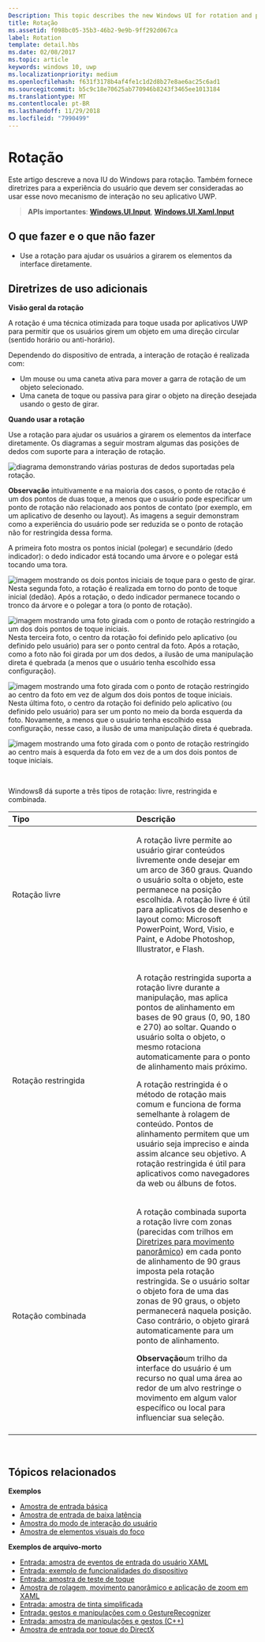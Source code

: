 ```yaml
---
Description: This topic describes the new Windows UI for rotation and provides user experience guidelines that should be considered when using this new interaction mechanism in your UWP app.
title: Rotação
ms.assetid: f098bc05-35b3-46b2-9e9b-9ff292d067ca
label: Rotation
template: detail.hbs
ms.date: 02/08/2017
ms.topic: article
keywords: windows 10, uwp
ms.localizationpriority: medium
ms.openlocfilehash: f631f3178b4af4fe1c1d2d8b27e8ae6ac25c6ad1
ms.sourcegitcommit: b5c9c18e70625ab770946b8243f3465ee1013184
ms.translationtype: MT
ms.contentlocale: pt-BR
ms.lasthandoff: 11/29/2018
ms.locfileid: "7990499"
---
```

# <a name="rotation"></a>Rotação


Este artigo descreve a nova IU do Windows para rotação. Também fornece diretrizes para a experiência do usuário que devem ser consideradas ao usar esse novo mecanismo de interação no seu aplicativo UWP.

> **APIs importantes**: [**Windows.UI.Input**](https://msdn.microsoft.com/library/windows/apps/br242084), [**Windows.UI.Xaml.Input**](https://msdn.microsoft.com/library/windows/apps/br227994)

## <a name="dos-and-donts"></a>O que fazer e o que não fazer

-   Use a rotação para ajudar os usuários a girarem os elementos da interface diretamente.

## <a name="additional-usage-guidance"></a>Diretrizes de uso adicionais


**Visão geral da rotação**

A rotação é uma técnica otimizada para toque usada por aplicativos UWP para permitir que os usuários girem um objeto em uma direção circular (sentido horário ou anti-horário).

Dependendo do dispositivo de entrada, a interação de rotação é realizada com:

-   Um mouse ou uma caneta ativa para mover a garra de rotação de um objeto selecionado.
-   Uma caneta de toque ou passiva para girar o objeto na direção desejada usando o gesto de girar.

**Quando usar a rotação**

Use a rotação para ajudar os usuários a girarem os elementos da interface diretamente. Os diagramas a seguir mostram algumas das posições de dedos com suporte para a interação de rotação.

![diagrama demonstrando várias posturas de dedos suportadas pela rotação.](images/ux-rotate-positions.png)

**Observação**  intuitivamente e na maioria dos casos, o ponto de rotação é um dos pontos de duas toque, a menos que o usuário pode especificar um ponto de rotação não relacionado aos pontos de contato (por exemplo, em um aplicativo de desenho ou layout). As imagens a seguir demonstram como a experiência do usuário pode ser reduzida se o ponto de rotação não for restringida dessa forma.

A primeira foto mostra os pontos inicial (polegar) e secundário (dedo indicador): o dedo indicador está tocando uma árvore e o polegar está tocando uma tora.

![imagem mostrando os dois pontos iniciais de toque para o gesto de girar.](images/ux-rotate-points1.png)
Nesta segunda foto, a rotação é realizada em torno do ponto de toque inicial (dedão). Após a rotação, o dedo indicador permanece tocando o tronco da árvore e o polegar a tora (o ponto de rotação).

![imagem mostrando uma foto girada com o ponto de rotação restringido a um dos dois pontos de toque iniciais.](images/ux-rotate-points2.png)
Nesta terceira foto, o centro da rotação foi definido pelo aplicativo (ou definido pelo usuário) para ser o ponto central da foto. Após a rotação, como a foto não foi girada por um dos dedos, a ilusão de uma manipulação direta é quebrada (a menos que o usuário tenha escolhido essa configuração).

![imagem mostrando uma foto girada com o ponto de rotação restringido ao centro da foto em vez de algum dos dois pontos de toque iniciais.](images/ux-rotate-points3.png)
Nesta última foto, o centro da rotação foi definido pelo aplicativo (ou definido pelo usuário) para ser um ponto no meio da borda esquerda da foto. Novamente, a menos que o usuário tenha escolhido essa configuração, nesse caso, a ilusão de uma manipulação direta é quebrada.

![imagem mostrando uma foto girada com o ponto de rotação restringido ao centro mais à esquerda da foto em vez de a um dos dois pontos de toque iniciais.](images/ux-rotate-points4.png)

 

Windows8 dá suporte a três tipos de rotação: livre, restringida e combinada.

<table>
<colgroup>
<col width="50%" />
<col width="50%" />
</colgroup>
<thead>
<tr class="header">
<th align="left">Tipo</th>
<th align="left">Descrição</th>
</tr>
</thead>
<tbody>
<tr class="odd">
<td align="left">Rotação livre</td>
<td align="left"><p>A rotação livre permite ao usuário girar conteúdos livremente onde desejar em um arco de 360 graus. Quando o usuário solta o objeto, este permanece na posição escolhida. A rotação livre é útil para aplicativos de desenho e layout como: Microsoft PowerPoint, Word, Visio, e Paint, e Adobe Photoshop, Illustrator, e Flash.</p></td>
</tr>
<tr class="even">
<td align="left">Rotação restringida</td>
<td align="left"><p>A rotação restringida suporta a rotação livre durante a manipulação, mas aplica pontos de alinhamento em bases de 90 graus (0, 90, 180 e 270) ao soltar. Quando o usuário solta o objeto, o mesmo rotaciona automaticamente para o ponto de alinhamento mais próximo.</p>
<p>A rotação restringida é o método de rotação mais comum e funciona de forma semelhante à rolagem de conteúdo. Pontos de alinhamento permitem que um usuário seja impreciso e ainda assim alcance seu objetivo. A rotação restringida é útil para aplicativos como navegadores da web ou álbuns de fotos.</p></td>
</tr>
<tr class="odd">
<td align="left">Rotação combinada</td>
<td align="left"><p>A rotação combinada suporta a rotação livre com zonas (parecidas com trilhos em <a href="guidelines-for-panning.md">Diretrizes para movimento panorâmico</a>) em cada ponto de alinhamento de 90 graus imposta pela rotação restringida. Se o usuário soltar o objeto fora de uma das zonas de 90 graus, o objeto permanecerá naquela posição. Caso contrário, o objeto girará automaticamente para um ponto de alinhamento.</p>
<div class="alert">
<strong>Observação</strong>um trilho da interface do usuário é um recurso no qual uma área ao redor de um alvo restringe o movimento em algum valor específico ou local para influenciar sua seleção.
</div>
<div>
 
</div></td>
</tr>
</tbody>
</table>

 

## <a name="related-topics"></a>Tópicos relacionados


**Exemplos**
* [Amostra de entrada básica](https://go.microsoft.com/fwlink/p/?LinkID=620302)
* [Amostra de entrada de baixa latência](https://go.microsoft.com/fwlink/p/?LinkID=620304)
* [Amostra do modo de interação do usuário](https://go.microsoft.com/fwlink/p/?LinkID=619894)
* [Amostra de elementos visuais do foco](https://go.microsoft.com/fwlink/p/?LinkID=619895)

**Exemplos de arquivo-morto**
* [Entrada: amostra de eventos de entrada do usuário XAML](https://go.microsoft.com/fwlink/p/?linkid=226855)
* [Entrada: exemplo de funcionalidades do dispositivo](https://go.microsoft.com/fwlink/p/?linkid=231530)
* [Entrada: amostra de teste de toque](https://go.microsoft.com/fwlink/p/?linkid=231590)
* [Amostra de rolagem, movimento panorâmico e aplicação de zoom em XAML](https://go.microsoft.com/fwlink/p/?linkid=251717)
* [Entrada: amostra de tinta simplificada](https://go.microsoft.com/fwlink/p/?linkid=246570)
* [Entrada: gestos e manipulações com o GestureRecognizer](https://go.microsoft.com/fwlink/p/?LinkId=264995)
* [Entrada: amostra de manipulações e gestos (C++)](https://go.microsoft.com/fwlink/p/?linkid=231605)
* [Amostra de entrada por toque do DirectX](https://go.microsoft.com/fwlink/p/?LinkID=231627)
 

 




